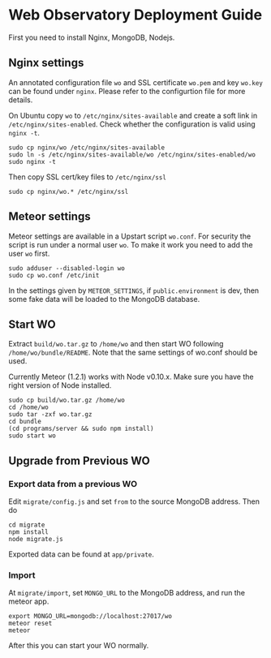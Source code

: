 # Web Observatory Deployment Guide

First you need to install Nginx, MongoDB, Nodejs.

## Nginx settings

An annotated configuration file `wo` and SSL certificate `wo.pem` and key `wo.key` can be found under `nginx`. Please refer to the configurtion file for more details.

On Ubuntu copy `wo` to `/etc/nginx/sites-available` and create a soft link in `/etc/nginx/sites-enabled`. Check whether the configuration is valid using `nginx -t`.

    sudo cp nginx/wo /etc/nginx/sites-available
    sudo ln -s /etc/nginx/sites-available/wo /etc/nginx/sites-enabled/wo
    sudo nginx -t

Then copy SSL cert/key files to `/etc/nginx/ssl`

    sudo cp nginx/wo.* /etc/nginx/ssl

## Meteor settings

Meteor settings are available in a Upstart script `wo.conf`. For security the script is run under a normal user `wo`. To make it work you need to add the user `wo` first.

    sudo adduser --disabled-login wo
    sudo cp wo.conf /etc/init

In the settings given by `METEOR_SETTINGS`, if `public.environment` is dev, then some fake data will be loaded to the MongoDB database.

## Start WO

Extract `build/wo.tar.gz` to `/home/wo` and then start WO following `/home/wo/bundle/README`. Note that the same settings of wo.conf should be used.

Currently Meteor (1.2.1) works with Node v0.10.x. Make sure you have the right version of Node installed.

    sudo cp build/wo.tar.gz /home/wo
    cd /home/wo
    sudo tar -zxf wo.tar.gz
    cd bundle
    (cd programs/server && sudo npm install)
    sudo start wo

## Upgrade from Previous WO

### Export data from a previous WO

Edit `migrate/config.js` and set `from` to the source MongoDB address. Then do

    cd migrate
    npm install
    node migrate.js

Exported data can be found at `app/private`.

### Import

At `migrate/import`, set `MONGO_URL` to the MongoDB address, and run the meteor app.

    export MONGO_URL=mongodb://localhost:27017/wo
    meteor reset
    meteor

After this you can start your WO normally.
